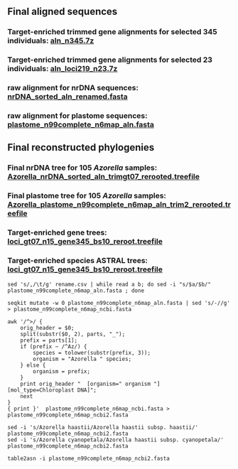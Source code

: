 ## Final aligned sequences 

### Target-enriched trimmed gene alignments for selected 345 individuals: [aln_n345.7z](https://github.com/WeixuanPlant/NZAzorella/blob/main/06_sequencealignments/aln_loci219_n23.7z) 

### Target-enriched trimmed gene alignments for selected 23 individuals: [aln_loci219_n23.7z](https://github.com/WeixuanPlant/NZAzorella/blob/main/06_sequencealignments/aln_n345.7z)

### raw alignment for nrDNA sequences: [nrDNA_sorted_aln_renamed.fasta](https://github.com/WeixuanPlant/NZAzorella/blob/main/06_sequencealignments/nrDNA_sorted_aln_renamed.fasta)

### raw alignment for plastome sequences: [plastome_n99complete_n6map_aln.fasta](https://github.com/WeixuanPlant/NZAzorella/blob/main/06_sequencealignments/plastome_n99complete_n6map_aln.fasta)


## Final reconstructed phylogenies

### Final nrDNA tree for 105 *Azorella* samples: [Azorella_nrDNA_sorted_aln_trimgt07_rerooted.treefile](https://github.com/WeixuanPlant/NZAzorella/blob/main/06_sequencealignments/Azorella_nrDNA_sorted_aln_trimgt07_rerooted.treefile)

### Final plastome tree for 105 *Azorella* samples: [Azorella_plastome_n99complete_n6map_aln_trim2_rerooted.treefile](https://github.com/WeixuanPlant/NZAzorella/blob/main/06_sequencealignments/Azorella_plastome_n99complete_n6map_aln_trim2_rerooted.treefile)

### Target-enriched gene trees: [loci_gt07_n15_gene345_bs10_reroot.treefile](https://github.com/WeixuanPlant/NZAzorella/blob/main/01_HybPiperRunning/loci_gt07_n15_gene345_bs10_reroot.treefile)

### Target-enriched species ASTRAL trees: [loci_gt07_n15_gene345_bs10_reroot.treefile](https://github.com/WeixuanPlant/NZAzorella/blob/main/01_HybPiperRunning/loci_gt07_n15_gene345_bs10_reroot_astral_reroot.treefile)

```
sed 's/,/\t/g' rename.csv | while read a b; do sed -i "s/$a/$b/" plastome_n99complete_n6map_aln.fasta ; done

seqkit mutate -w 0 plastome_n99complete_n6map_aln.fasta | sed 's/-//g'  > plastome_n99complete_n6map_ncbi.fasta

awk '/^>/ {
    orig_header = $0;
    split(substr($0, 2), parts, "_");
    prefix = parts[1];
    if (prefix ~ /^Az/) {
        species = tolower(substr(prefix, 3));
        organism = "Azorella " species;
    } else {
        organism = prefix;
    }
    print orig_header "  [organism=" organism "]  [mol_type=Chloroplast DNA]";
    next
}
{ print }'  plastome_n99complete_n6map_ncbi.fasta > plastome_n99complete_n6map_ncbi2.fasta

sed -i 's/Azorella haastii/Azorella haastii subsp. haastii/' plastome_n99complete_n6map_ncbi2.fasta 
sed -i 's/Azorella cyanopetala/Azorella haastii subsp. cyanopetala/' plastome_n99complete_n6map_ncbi2.fasta

table2asn -i plastome_n99complete_n6map_ncbi2.fasta


```

